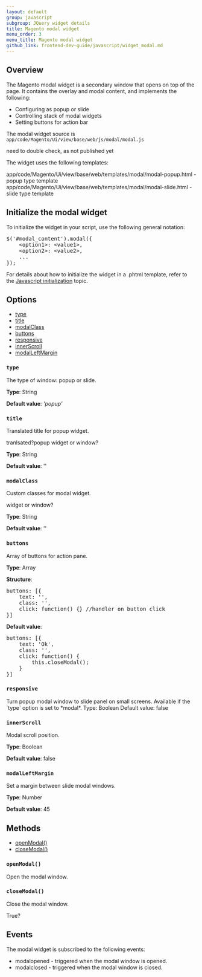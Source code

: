 ```yaml
---
layout: default
group: javascript
subgroup: JQuery widget details
title: Magento modal widget
menu_order: 3
menu_title: Magento modal widget
github_link: frontend-dev-guide/javascript/widget_modal.md
---
```


<h2 id="modal_overview">Overview</h2>

The Magento modal widget is a secondary window that opens on top of the page. It contains the overlay and modal content, and implements the following:

<ul>
<li>Configuring as popup or slide</li>
<li>Controlling stack of modal widgets</li> 
<li>Setting buttons for action bar</li>
</ul>


The modal widget source is <code>app/code/Magento/Ui/view/base/web/js/modal/modal.js</code>

<p class="q">need to double check, as not published yet</p>

The widget uses the following templates:

app/code/Magento/Ui/view/base/web/templates/modal/modal-popup.html - popup type template
app/code/Magento/Ui/view/base/web/templates/modal/modal-slide.html - slide type template

<h2 id="modal_initialize">Initialize the modal widget</h2>

To initialize the widget in your script, use the following general notation:
<pre>
$('#modal_content').modal({
    &lt;option1&gt;: &lt;value1&gt;,
    &lt;option2&gt;: &lt;value2&gt;,
    ...
});
</pre>

For details about how to initialize the widget in a .phtml template, refer to the <a href="{{site.baseurl}}frontend-dev-guide/javascript/js_init.html" target="_blank">Javascript initialization</a> topic.

<h2 id="modal_options">Options</h2>

<ul>
<li><a href="#modal_type">type</a></li>
<li><a href="#modal_title">title</a></li>
<li><a href="#modal_modalClass">modalClass</a></li>
<li><a href="#modal_buttons">buttons</a></li>
<li><a href="#modal_responsive">responsive</a></li>
<li><a href="#modal_innerScroll">innerScroll</a></li>
<li><a href="#modal_modalLeftMargin">modalLeftMargin</a></li>
</ul>

<h3 id="modal_type"><code>type</code></h3>

The type of window: popup or slide.

**Type**: String 

**Default value**: *'popup'*


<h3 id="modal_title"><code>title</code></h3>
Translated title for popup widget.
<p class="q">tranlsated?popup widget or window?</p>

**Type**: String 

**Default value**: ''

<h3 id="modal_modalClass"><code>modalClass</code></h3>
Custom classes for modal widget.
<p class="q">widget or window?</p>


**Type**: String 

**Default value**: ''

<h3 id="modal_buttons"><code>buttons</code></h3>
Array of buttons for action pane.

**Type**: Array 

**Structure**:
<pre>
buttons: [{
    text: '',
    class: '',
    click: function() {} //handler on button click
}]
</pre>

**Default value**:
<pre>
buttons: [{
    text: 'Ok',
    class: '',
    click: function() {
        this.closeModal();
    }
}]
</pre>

<h3 id="modal_responsive"><code>responsive</code></h3>
Turn popup modal window to slide panel on small screens. Available if the `type` option is set to *modal*.
Type: Boolean Default value: false

<h3 id="modal_innerScroll"><code>innerScroll</code></h3>
Modal scroll position.

**Type**: Boolean 

**Default value**: false

<h3 id="modal_modalLeftMargin"><code>modalLeftMargin</code></h3>
Set a margin between slide modal windows.


**Type**: Number 

**Default value**: 45

<h2 id="modal_methods">Methods</h2>

<ul>
<li><a href="#modal_open">openModal()</a></li>
<li><a href="#modal_close">closeModal()</a></li>
</ul>

<h3 id="modal_open"><code>openModal()</code></h3>
Open the modal window.


<h3 id="modal_close"><code>closeModal()</code></h3>
Close the modal window.

<p class="q">True?</p>

<h2 id="modal_events">Events</h2>

The modal widget is subscribed to the following events:
<ul>
<li>modalopened - triggered when the modal window is opened.</li>
<li>modalclosed - triggered when the modal window is closed.</li>
</ul>